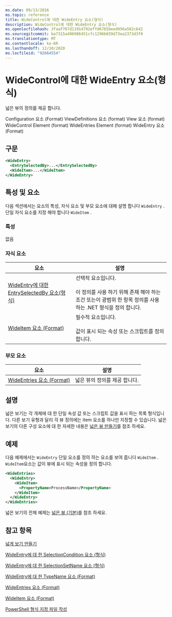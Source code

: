 ```yaml
---
ms.date: 09/13/2016
ms.topic: reference
title: WideControl에 대한 WideEntry 요소(형식)
description: WideControl에 대한 WideEntry 요소(형식)
ms.openlocfilehash: 3faaf767d11914792effd6765beed956a502c642
ms.sourcegitcommit: ba7315a496986451cfc1296b659d73ea2373d3f0
ms.translationtype: MT
ms.contentlocale: ko-KR
ms.lasthandoff: 12/10/2020
ms.locfileid: "92664554"
---
```

# <a name="wideentry-element-for-widecontrol-format"></a>WideControl에 대한 WideEntry 요소(형식)

넓은 뷰의 정의를 제공 합니다.

Configuration 요소 (Format) ViewDefinitions 요소 (format) View 요소 (format) WideControl Element (format) WideEntries Element (format) WideEntry 요소 (Format)

## <a name="syntax"></a>구문

```xml
<WideEntry>
  <EntrySelectedBy>...</EntrySelectedBy>
  <WideItem>...</WideItem>
</WideEntry>
```

## <a name="attributes-and-elements"></a>특성 및 요소

다음 섹션에서는 요소의 특성, 자식 요소 및 부모 요소에 대해 설명 합니다 `WideEntry` . 단일 자식 요소를 지정 해야 합니다 `WideItem` .

### <a name="attributes"></a>특성

없음

### <a name="child-elements"></a>자식 요소

|요소|설명|
|-------------|-----------------|
|[WideEntry에 대한 EntrySelectedBy 요소(형식)](./entryselectedby-element-for-wideentry-format.md)|선택적 요소입니다.<br /><br /> 이 정의를 사용 하기 위해 존재 해야 하는 조건 또는이 광범위 한 항목 정의를 사용 하는 .NET 형식을 정의 합니다.|
|[WideItem 요소 (Format)](./wideitem-element-for-widecontrol-format.md)|필수적 요소입니다.<br /><br /> 값이 표시 되는 속성 또는 스크립트를 정의 합니다.|

### <a name="parent-elements"></a>부모 요소

|요소|설명|
|-------------|-----------------|
|[WideEntries 요소 (Format)](./wideentries-element-for-widecontrol-format.md)|넓은 뷰의 정의를 제공 합니다.|

## <a name="remarks"></a>설명

넓은 보기는 각 개체에 대 한 단일 속성 값 또는 스크립트 값을 표시 하는 목록 형식입니다. 다른 보기 유형과 달리 각 뷰 정의에는 item 요소를 하나만 지정할 수 있습니다. 넓은 보기의 다른 구성 요소에 대 한 자세한 내용은 [넓은 뷰 만들기](./creating-a-wide-view.md)를 참조 하세요.

## <a name="example"></a>예제

다음 예제에서는 `WideEntry` 단일 요소를 정의 하는 요소를 보여 줍니다 `WideItem` . `WideItem`요소는 값이 뷰에 표시 되는 속성을 정의 합니다.

```xml
<WideEntries>
  <WideEntry>
    <WideItem>
      <PropertyName>ProcessName</PropertyName>
    </WideItem>
  </WideEntry>
</WideEntries>

```

넓은 보기의 전체 예제는 [넓은 뷰 (기본)](./wide-view-basic.md)를 참조 하세요.

## <a name="see-also"></a>참고 항목

[넓게 보기 만들기](./creating-a-wide-view.md)

[WideEntry에 대 한 SelectionCondition 요소 (형식)](./selectioncondition-element-for-entryselectedby-for-widecontrol-format.md)

[WideEntry에 대 한 SelectionSetName 요소 (형식)](./selectionsetname-element-for-entryselectedby-for-widecontrol-format.md)

[WideEntry에 대 한 TypeName 요소 (Format)](./typename-element-for-entryselectedby-for-wideentry-format.md)

[WideEntries 요소 (Format)](./wideentries-element-for-widecontrol-format.md)

[WideItem 요소 (Format)](./wideitem-element-for-widecontrol-format.md)

[PowerShell 형식 지정 파일 작성](./writing-a-powershell-formatting-file.md)

